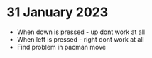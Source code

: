 # 31 January 2023

* When down is pressed - up dont work at all
* When left is pressed - right dont work at all
* Find problem in pacman move